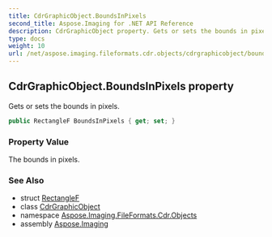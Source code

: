 ```yaml
---
title: CdrGraphicObject.BoundsInPixels
second_title: Aspose.Imaging for .NET API Reference
description: CdrGraphicObject property. Gets or sets the bounds in pixels
type: docs
weight: 10
url: /net/aspose.imaging.fileformats.cdr.objects/cdrgraphicobject/boundsinpixels/
---
```

## CdrGraphicObject.BoundsInPixels property

Gets or sets the bounds in pixels.

```csharp
public RectangleF BoundsInPixels { get; set; }
```

### Property Value

The bounds in pixels.

### See Also

* struct [RectangleF](../../../aspose.imaging/rectanglef/)
* class [CdrGraphicObject](../)
* namespace [Aspose.Imaging.FileFormats.Cdr.Objects](../../cdrgraphicobject/)
* assembly [Aspose.Imaging](../../../)



